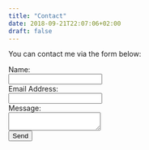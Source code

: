 ```yaml
---
title: "Contact"
date: 2018-09-21T22:07:06+02:00
draft: false
---
```


You can contact me via the form below:

<form name="contact" netlify>
    <label>
        Name:<br>
        <input type="text" name="name" required>
    </label>
<br>
    <label>
        Email Address:<br>
        <input type="email" name="email">
    </label>
    <br>
    <label>
        Message:<br>
        <textarea name="message" required></textarea>
    </label>
    <br>
    <button type="submit">Send</button>
</form>